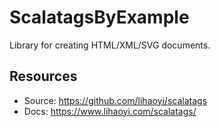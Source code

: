 ScalatagsByExample
==============

Library for creating HTML/XML/SVG documents.

Resources
---------

* Source: <https://github.com/lihaoyi/scalatags>
* Docs: <https://www.lihaoyi.com/scalatags/>
